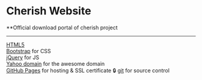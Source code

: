 Cherish Website
================================================================================

**Official download portal of cherish project

--------------------------------------------------------------------------------
[HTML5](https://developers.google.com/web/)  
[Bootstrap](http://getbootstrap.com/) for CSS  
[jQuery](https://jquery.com/) for JS  
[Yahoo domain](https://yahoosmallbusiness.com/) for the awesome domain  
[GitHub Pages](https://www.hetzner.com/) for hosting & SSL certificate :lock:
[git](https://git-scm.com/) for source control
